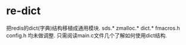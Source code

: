 re-dict
=======


把redis的dict(字典)结构移植成通用模块.
sds.* zmalloc.* dict.* fmacros.h config.h 均未做调整.
只需阅读main.c文件几个了解如何使用dict结构.
